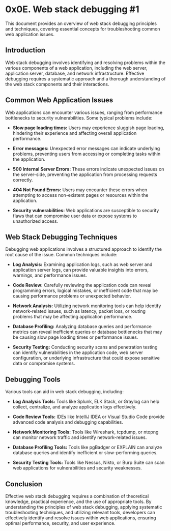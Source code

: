 # 0x0E. Web stack debugging #1

This document provides an overview of web stack debugging principles and techniques, covering essential concepts for troubleshooting common web application issues.

## Introduction

Web stack debugging involves identifying and resolving problems within the various components of a web application, including the web server, application server, database, and network infrastructure. Effective debugging requires a systematic approach and a thorough understanding of the web stack components and their interactions.

## Common Web Application Issues

Web applications can encounter various issues, ranging from performance bottlenecks to security vulnerabilities. Some typical problems include:

- **Slow page loading times:** Users may experience sluggish page loading, hindering their experience and affecting overall application performance.

- **Error messages:** Unexpected error messages can indicate underlying problems, preventing users from accessing or completing tasks within the application.

- **500 Internal Server Errors:** These errors indicate unexpected issues on the server-side, preventing the application from processing requests correctly.

- **404 Not Found Errors:** Users may encounter these errors when attempting to access non-existent pages or resources within the application.

- **Security vulnerabilities:** Web applications are susceptible to security flaws that can compromise user data or expose systems to unauthorized access.

## Web Stack Debugging Techniques

Debugging web applications involves a structured approach to identify the root cause of the issue. Common techniques include:

- **Log Analysis:** Examining application logs, such as web server and application server logs, can provide valuable insights into errors, warnings, and performance issues.

- **Code Review:** Carefully reviewing the application code can reveal programming errors, logical mistakes, or inefficient code that may be causing performance problems or unexpected behavior.

- **Network Analysis:** Utilizing network monitoring tools can help identify network-related issues, such as latency, packet loss, or routing problems that may be affecting application performance.

- **Database Profiling:** Analyzing database queries and performance metrics can reveal inefficient queries or database bottlenecks that may be causing slow page loading times or performance issues.

- **Security Testing:** Conducting security scans and penetration testing can identify vulnerabilities in the application code, web server configuration, or underlying infrastructure that could expose sensitive data or compromise systems.

## Debugging Tools

Various tools can aid in web stack debugging, including:

- **Log Analysis Tools:** Tools like Splunk, ELK Stack, or Graylog can help collect, centralize, and analyze application logs effectively.

- **Code Review Tools:** IDEs like IntelliJ IDEA or Visual Studio Code provide advanced code analysis and debugging capabilities.

- **Network Monitoring Tools:** Tools like Wireshark, tcpdump, or ntopng can monitor network traffic and identify network-related issues.

- **Database Profiling Tools:** Tools like pgBadger or EXPLAIN can analyze database queries and identify inefficient or slow-performing queries.

- **Security Testing Tools:** Tools like Nessus, Nikto, or Burp Suite can scan web applications for vulnerabilities and security weaknesses.

## Conclusion

Effective web stack debugging requires a combination of theoretical knowledge, practical experience, and the use of appropriate tools. By understanding the principles of web stack debugging, applying systematic troubleshooting techniques, and utilizing relevant tools, developers can effectively identify and resolve issues within web applications, ensuring optimal performance, security, and user experience.
